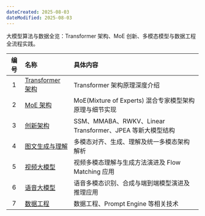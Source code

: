 ```yaml
---
dateCreated: 2025-08-03
dateModified: 2025-08-03
---
```

大模型算法与数据全览：Transformer 架构、MoE 创新、多模态模型与数据工程全流程实践。

| 编号  | 名称                                                                                        | 具体内容                                           |
| :-: | :---------------------------------------------------------------------------------------- | :--------------------------------------------- |
|  1  | [Transformer 架构](https://github.com/Infrasys-AI/AIInfra/blob/main/06AlgoData/01Basic)     | Transformer 架构原理深度介绍                           |
|  2  | [MoE 架构](https://github.com/Infrasys-AI/AIInfra/blob/main/06AlgoData/02MoE)               | MoE(Mixture of Experts) 混合专家模型架构原理与细节实现        |
|  3  | [创新架构](https://github.com/Infrasys-AI/AIInfra/blob/main/06AlgoData/03NewArch)             | SSM、MMABA、RWKV、Linear Transformer、JPEA 等新大模型结构 |
|  4  | [图文生成与理解](https://github.com/Infrasys-AI/AIInfra/blob/main/06AlgoData/04ImageTextGenerat) | 多模态对齐、生成、理解及统一多模态架构解析                          |
|  5  | [视频大模型](https://github.com/Infrasys-AI/AIInfra/blob/main/06AlgoData/05VideoGenerat)       | 视频多模态理解与生成方法演进及 Flow Matching 应用               |
|  6  | [语音大模型](https://github.com/Infrasys-AI/AIInfra/blob/main/06AlgoData/06AudioGenerat)       | 语音多模态识别、合成与端到端模型演进及推理应用                        |
|  7  | [数据工程](https://github.com/Infrasys-AI/AIInfra/blob/main/06AlgoData/07DataEngineer)        | 数据工程、Prompt Engine 等相关技术                       |

